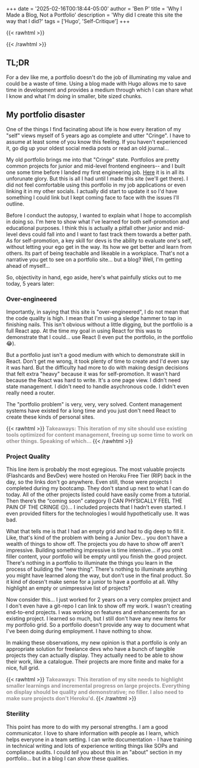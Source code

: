 +++
date = '2025-02-16T00:18:44-05:00'
author = 'Ben P'
title = 'Why I Made a Blog, Not a Portfolio'
description = 'Why did I create this site the way that I did?'
tags = ['Hugo', 'Self-Critique']
+++

{{< rawhtml >}}

<div class='gradient-keyboard'></div>
{{< /rawhtml >}}

## TL;DR

For a dev like me, a portfolio doesn't do the job of illuminating my value and could be a waste of time. Using a blog made with Hugo allows me to save time in development and provides a medium through which I can share what I know and what I'm doing in smaller, bite sized chunks.

## My portfolio disaster

One of the things I find facinating about life is how every iteration of my "self" views myself of 5 years ago as complete and utter "Cringe". I have to assume at least some of you know this feeling. If you haven't experienced it, go dig up your oldest social media posts or read an old journal...

My old portfolio brings me into that "Cringe" state. Portfolios are pretty common projects for junior and mid-level frontend engineers-- and I built one some time before I landed my first engineering job. [Here](https://benprothe-portfolio.netlify.app/) it is in all its unforunate glory. But this is all I had until I made this site (we'll get there). I did not feel comfortable using this portfolio in my job applications or even linking it in my other socials. I actually did start to update it so I'd have something I could link but I kept coming face to face with the issues I'll outline.

Before I conduct the autopsy, I wanted to explain what I hope to accomplish in doing so. I'm here to show what I've learned for both self-promotion and educational purposes. I think this is actually a pitfall other junior and mid-level devs could fall into and I want to fast track them towards a better path. As for self-promotion, a key skill for devs is the ability to evaluate one's self, without letting your ego get in the way. Its how we get better and learn from others. Its part of being teachable and likeable in a workplace. That's not a narrative you get to see on a portfolio site... but a blog? Well, I'm getting ahead of myself...

So, objectivity in hand, ego aside, here's what painfully sticks out to me today, 5 years later:

### Over-engineered

Importantly, in saying that this site is "over-engineered", I do not mean that the code quality is high. I mean that I'm using a sledge hammer to tap in finishing nails. This isn't obvious without a little digging, but the portfolio is a full React app. At the time my goal in using React for this was to demonstrate that I could... use React (I even put the portfolio, _in_ the portfolio :joy:).

But a portfolio just isn't a good medium with which to demonstrate skill in React. Don't get me wrong, it took plenty of time to create and I'd even say it was hard. But the difficulty had more to do with making design decisions that felt extra "heavy" because it was for self-promotion. It wasn't hard because the React was hard to write. It's a one page view. I didn't need state management. I didn't need to handle asychronous code. I didn't even really need a router.

The "portfolio problem" is very, very, very solved. Content management systems have existed for a long time and you just don't need React to create these kinds of personal sites.

{{< rawhtml >}}
<span style = "color:#969191; font-weight: bold;">
Takeaways: This iteration of my site should use existing tools optimized for content management, freeing up some time to work on other things. Speaking of which...
</span>
{{< /rawhtml >}}

### Project Quality

This line item is probably the most egregious. The most valuable projects (Flashcards and BevDev) were hosted on Heroku Free Tier (RIP) back in the day, so the links don't go anywhere. Even still, those were projects I completed during my bootcamp. They don't stand up next to what I can do today. All of the other projects listed could have easily come from a tutorial. Then there’s the “coming soon” category (I CAN PHYSICALLY FEEL THE PAIN OF THE CRINGE 😑)... I included projects that I hadn’t even started. I even provided filters for the technologies I would hypothetically use. It was bad.

What that tells me is that I had an empty grid and had to dig deep to fill it. Like, that's kind of the problem with being a Junior Dev... you don't have a wealth of things to show off. The projects you _do_ have to show off aren't impressive. Building something impressive is time intensive... if you omit filler content, your portfolio will be empty until you finish the good project. There's nothing in a portfolio to illuminate the things you learn in the process of building the "new thing". There's nothing to illuminate anything you might have learned along the way, but don't use in the final product. So it kind of doesn't make sense for a junior to have a portfolio at all. Why highlight an empty or unimpressive list of projects?

Now consider this... I just worked for 2 years on a very complex project and I don't even have a git-repo I can link to show off my work. I wasn't creating end-to-end projects. I was working on features and enhancements for an existing project. I learned so much, but I still don't have any new items for my portfolio grid. So a portfolio doesn't provide any way to document what I've been doing during employment. I have nothing to show.

In making these observations, my new opinion is that a portfolio is only an appropriate solution for freelance devs who have a bunch of tangible projects they can actually display. They actually need to be able to show their work, like a catalogue. Their projects are more finite and make for a nice, full grid.

{{< rawhtml >}}
<span style = "color:#969191; font-weight: bold;">
Takeaways: This iteration of my site needs to highlight smaller learnings and incremental progress on large projects. Everything on display should be quality and demonstrative; no filler. I also need to make sure projects don't Heroku'd.
</span>
{{< /rawhtml >}}

### Sterility

This point has more to do with my personal strengths. I am a good communicator. I love to share information with people as I learn, which helps everyone in a team setting. I can write documentation - I have training in technical writing and lots of experience writing things like SOPs and compliance audits. I could _tell_ you about this in an "about" section in my portfolio... but in a blog I can _show_ these qualities.
